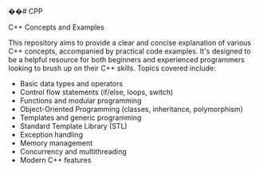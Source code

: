 ��#   C P P 

C++ Concepts and Examples

This repository aims to provide a clear and concise explanation of various C++ concepts, accompanied by practical code examples.  It's designed to be a helpful resource for both beginners and experienced programmers looking to brush up on their C++ skills.  Topics covered include:

* Basic data types and operators
* Control flow statements (if/else, loops, switch)
* Functions and modular programming
* Object-Oriented Programming (classes, inheritance, polymorphism)
* Templates and generic programming
* Standard Template Library (STL)
* Exception handling
* Memory management
* Concurrency and multithreading 
* Modern C++ features
 
 
